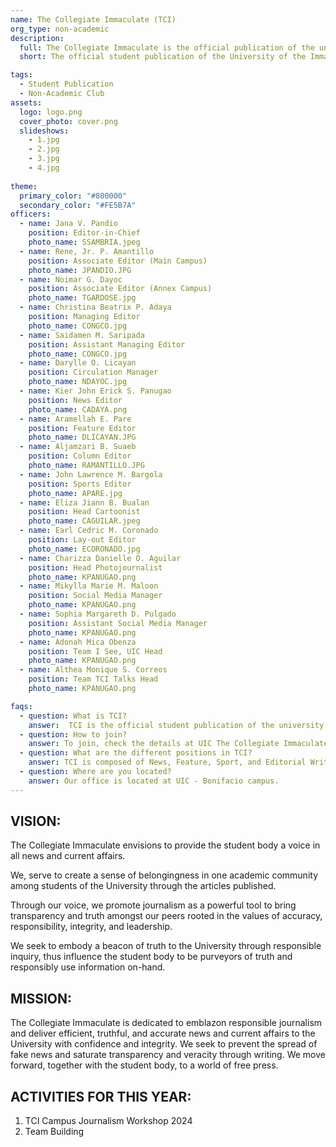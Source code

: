```yaml
---
name: The Collegiate Immaculate (TCI)
org_type: non-academic
description:
  full: The Collegiate Immaculate is the official publication of the university. We are composed of capable and progressive writers, photographers, lay-out artists, and cartoonists who serve the university by providing news and current events. We are the purveyors of truth who prevent fake news from prospering. Our organization serves as the eyes and the voice of the university and helps to inform the students with timely news and announcements, as a pursuant of a free press. We function to educate the youth for the transformation of society and recognize the role of responsible journalism in uniting the academic community through writing.
  short: The official student publication of the University of the Immaculate Conception.

tags:
  - Student Publication
  - Non-Academic Club
assets:
  logo: logo.png
  cover_photo: cover.png
  slideshows:
    - 1.jpg
    - 2.jpg
    - 3.jpg
    - 4.jpg
  
theme:
  primary_color: "#800000"
  secondary_color: "#FE5B7A"
officers:
  - name: Jana V. Pandio
    position: Editor-in-Chief
    photo_name: SSAMBRIA.jpeg
  - name: Rene, Jr. P. Amantillo
    position: Associate Editor (Main Campus)
    photo_name: JPANDIO.JPG
  - name: Noimar G. Dayoc
    position: Associate Editor (Annex Campus)
    photo_name: TGARDOSE.jpg
  - name: Christina Beatrix P. Adaya
    position: Managing Editor
    photo_name: CONGCO.jpg
  - name: Saidamen M. Saripada
    position: Assistant Managing Editor
    photo_name: CONGCO.jpg
  - name: Darylle O. Licayan
    position: Circulation Manager
    photo_name: NDAYOC.jpg
  - name: Kier John Erick S. Panugao
    position: News Editor
    photo_name: CADAYA.png
  - name: Aramellah E. Pare
    position: Feature Editor
    photo_name: DLICAYAN.JPG
  - name: Aljamzari B. Suaeb
    position: Column Editor
    photo_name: RAMANTILLO.JPG
  - name: John Lawrence M. Bargola
    position: Sports Editor
    photo_name: APARE.jpg
  - name: Eliza Jiann B. Bualan
    position: Head Cartoonist
    photo_name: CAGUILAR.jpeg
  - name: Earl Cedric M. Coronado 
    position: Lay-out Editor
    photo_name: ECORONADO.jpg
  - name: Charizza Danielle O. Aguilar
    position: Head Photojournalist
    photo_name: KPANUGAO.png
  - name: Mikylla Marie M. Maloon
    position: Social Media Manager
    photo_name: KPANUGAO.png
  - name: Sophia Margareth D. Pulgado
    position: Assistant Social Media Manager
    photo_name: KPANUGAO.png
  - name: Adonah Mica Obenza
    position: Team I See, UIC Head
    photo_name: KPANUGAO.png
  - name: Althea Monique S. Correos
    position: Team TCI Talks Head
    photo_name: KPANUGAO.png

faqs:
  - question: What is TCI?
    answer:  TCI is the official student publication of the university who are tasked to provide quality news and current affairs to the student body.
  - question: How to join?
    answer: To join, check the details at UIC The Collegiate Immaculate Facebook page.
  - question: What are the different positions in TCI?
    answer: TCI is composed of News, Feature, Sport, and Editorial Writers, as well as Photojournalist, Lay-out artists, and Cartoonist. 
  - question: Where are you located?
    answer: Our office is located at UIC - Bonifacio campus.
---
```


## VISION:
The Collegiate Immaculate envisions to provide the student body a voice in all news and current affairs.

We, serve to create a sense of belongingness in one academic community among students of the University through the articles published.

Through our voice, we promote journalism as a powerful tool to bring transparency and truth amongst our peers rooted in the values of accuracy, responsibility, integrity, and leadership.

We seek to embody a beacon of truth to the University through responsible inquiry, thus influence the student body to be purveyors of truth and responsibly use information on-hand.

## MISSION:
The Collegiate Immaculate is dedicated to emblazon responsible journalism and deliver efficient, truthful, and accurate news and current affairs to the University with confidence and integrity. We seek to prevent the spread of fake news and saturate transparency and veracity through writing. We move forward, together with the student body, to a world of free press.

## ACTIVITIES FOR THIS YEAR:
1. TCI Campus Journalism Workshop 2024
2. Team Building

